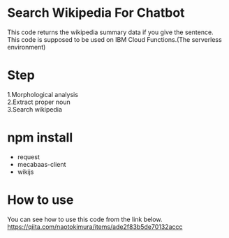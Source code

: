 # Search Wikipedia For Chatbot
This code returns the wikipedia summary data if you give the sentence.<br>
This code is supposed to be used on IBM Cloud Functions.(The serverless environment)

# Step
1.Morphological analysis<br>
2.Extract proper noun<br>
3.Search wikipedia<br>

# npm install
* request
* mecabaas-client
* wikijs


# How to use
You can see how to use this code from the link below.<br>
https://qiita.com/naotokimura/items/ade2f83b5de70132accc
